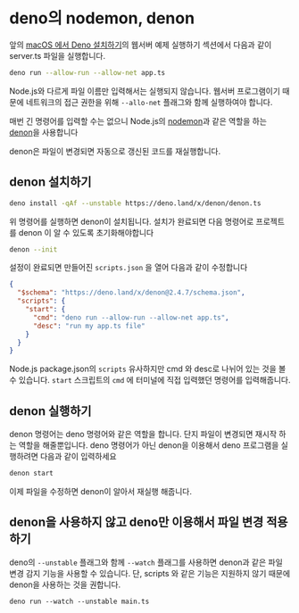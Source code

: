 # deno의 nodemon, denon

앞의 [macOS 에서 Deno 설치하기](/install-deno-macos)의 웹서버 예제 실행하기 섹션에서 다음과 같이 server.ts 파일을 실행합니다.

```bash
deno run --allow-run --allow-net app.ts
```

Node.js와 다르게 파일 이름만 입력해서는 실행되지 않습니다. 웹서버 프로그램이기 때문에 네트워크의 접근 권한을 위해 `--allo-net` 플래그와 함께 실행하여야 합니다.

매번 긴 명령어를 입력할 수는 없으니 Node.js의 [nodemon](https://www.npmjs.com/package/nodemon)과 같은 역할을 하는 [denon](https://deno.land/x/denon@2.4.7)을 사용합니다


denon은 파일이 변경되면 자동으로 갱신된 코드를 재실행합니다.

## denon 설치하기

```bash
deno install -qAf --unstable https://deno.land/x/denon/denon.ts
```

위 명령어를 실행하면 denon이 설치됩니다. 설치가 완료되면 다음 명령어로 프로젝트를 denon 이 알 수 있도록 초기화해야합니다

```bash
denon --init
```

설정이 완료되면 만들어진 `scripts.json` 을 열어 다음과 같이 수정합니다

```json
{
  "$schema": "https://deno.land/x/denon@2.4.7/schema.json",
  "scripts": {
    "start": {
      "cmd": "deno run --allow-run --allow-net app.ts",
      "desc": "run my app.ts file"
    }
  }
}
```

Node.js package.json의 `scripts` 유사하지만 cmd 와 desc로 나뉘어 있는 것을 볼 수 있습니다. `start` 스크립트의 `cmd` 에 터미널에 직접 입력했던 명령어를 입력해줍니다.

## denon 실행하기

denon 명령어는 deno 명령어와 같은 역할을 합니다. 단지 파일이 변경되면 재시작 하는 역할을 해줄뿐입니다.
deno 명령어가 아닌 denon을 이용해서 deno 프로그램을 실행하려면 다음과 같이 입력하세요

```bash
denon start
```

이제 파일을 수정하면 denon이 알아서 재실행 해줍니다.


## denon을 사용하지 않고 deno만 이용해서 파일 변경 적용하기

deno의 `--unstable` 플래그와 함께 `--watch` 플래그를 사용하면 denon과 같은 파일 변경 감지 기능을 사용할 수 있습니다.
단, scripts 와 같은 기능은 지원하지 않기 때문에 denon을 사용하는 것을 권합니다.

```
deno run --watch --unstable main.ts
```